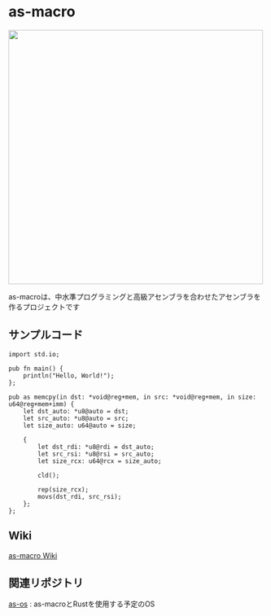 # as-macro
<img src="https://github.com/user-attachments/assets/ab7c0fcd-b786-4672-9856-51ef4b415554" width="500">

as-macroは、中水準プログラミングと高級アセンブラを合わせたアセンブラを作るプロジェクトです

## サンプルコード
```
import std.io;

pub fn main() {
    println("Hello, World!");
};
```

```
pub as memcpy(in dst: *void@reg+mem, in src: *void@reg+mem, in size: u64@reg+mem+imm) {
    let dst_auto: *u8@auto = dst;
    let src_auto: *u8@auto = src;
    let size_auto: u64@auto = size;

    {
        let dst_rdi: *u8@rdi = dst_auto;
        let src_rsi: *u8@rsi = src_auto;
        let size_rcx: u64@rcx = size_auto;
        
        cld();

        rep(size_rcx);
        movs(dst_rdi, src_rsi);
    };
};
```

## Wiki
[as-macro Wiki](https://github.com/kntt32/as-macro/wiki)

## 関連リポジトリ
[as-os](https://github.com/kntt32/as-os/) : as-macroとRustを使用する予定のOS
